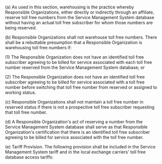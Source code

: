 (a) As used in this section, warehousing is the practice whereby Responsible Organizations, either directly or indirectly through an affiliate, reserve toll free numbers from the Service Management System database without having an actual toll free subscriber for whom those numbers are being reserved.

(b) Responsible Organizations shall not warehouse toll free numbers. There shall be a rebuttable presumption that a Responsible Organization is warehousing toll free numbers if:

(1) The Responsible Organization does not have an identified toll free subscriber agreeing to be billed for service associated with each toll free number reserved from the Service Management System database; or

(2) The Responsible Organization does not have an identified toll free subscriber agreeing to be billed for service associated with a toll free number before switching that toll free number from reserved or assigned to working status.

(c) Responsible Organizations shall not maintain a toll free number in reserved status if there is not a prospective toll free subscriber requesting that toll free number.

(d) A Responsible Organization's act of reserving a number from the Service Management System database shall serve as that Responsible Organization's certification that there is an identified toll free subscriber agreeing to be billed for service associated with the toll free number.

(e) Tariff Provision. The following provision shall be included in the Service Management System tariff and in the local exchange carriers' toll free database access tariffs:
              


